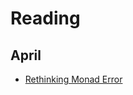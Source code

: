 # Reading

## April
* [Rethinking Monad Error](https://typelevel.org/blog/2018/04/13/rethinking-monaderror.html)
